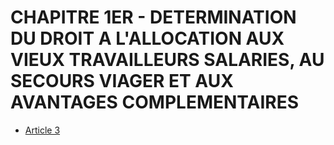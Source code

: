 # CHAPITRE 1ER - DETERMINATION DU DROIT A L'ALLOCATION AUX VIEUX TRAVAILLEURS SALARIES, AU SECOURS VIAGER ET AUX AVANTAGES COMPLEMENTAIRES

- [Article 3](article-3.md)
